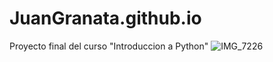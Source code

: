 # JuanGranata.github.io
Proyecto final del curso "Introduccion a Python"
![IMG_7226](https://github.com/user-attachments/assets/283ce7aa-088a-4e20-9202-6b7cacb46d22)
